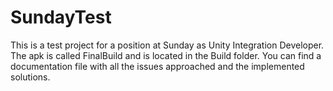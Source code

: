 # SundayTest

This is a test project for a position at Sunday as Unity Integration Developer. The apk is called FinalBuild and is located in the Build folder. You can find a documentation file with all the issues approached and the implemented solutions.
